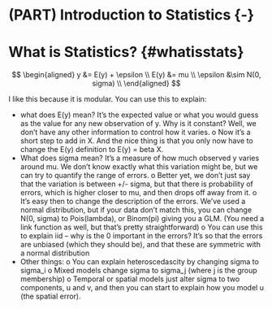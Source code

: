 # (PART) Introduction to Statistics {-}

# What is Statistics? {#whatisstats}



<!-- include libraries -->



<!-- kableExtra bootstrap css 
https://haozhu233.github.io/kableExtra/bookdown/use-bootstrap-tables-in-gitbooks-epub.html
-->




<!-- knit_hook: collapse and strip white 
this is a Blake hack -->



<!-- knit_hook: collapse and print error red
super hacky, see here: https://stackoverflow.com/a/54985678/7705429
we'll need to be careful to not string four # together anywhere
--->

<script>
$(document).ready(function() {
  window.setTimeout(function() {
    $(".co:contains('####')").css("color", "red");
    var tmp = $(".co:contains('####')").text();
    $(".co:contains('####')").text(tmp.replace("####", "##"));
  }, 15);
});
</script>



<!-- chunk options -->





<!-- miscellaneous -->





$$
\begin{aligned}
  y &= E(y) + \epsilon \\
  E(y) &= mu \\
  \epsilon &\sim N(0, sigma) \\
\end{aligned}
$$

I like this because it is modular. You can use this to explain: 
-	what does E(y) mean? It’s the expected value or what you would guess as the value for any new observation of y. Why is it constant? Well, we don’t have any other information to control how it varies. 
o	Now it’s a short step to add in X. And the nice thing is that you only now have to change the E(y) definition to E(y) = beta X.
-	What does sigma mean? It’s a measure of how much observed y varies around mu. We don’t know exactly what this variation might be, but we can try to quantify the range of errors. 
o	Better yet, we don’t just say that the variation is between +/- sigma, but that there is probability of errors, which is higher closer to mu, and then drops off away from it. 
o	It’s easy then to change the description of the errors. We’ve used a normal distribution, but if your data don’t match this, you can change N(0, sigma) to Pois(lambda), or Binom(pi) giving you a GLM. (You need a link function as well, but that’s pretty straightforward) 
o	You can use this to explain iid – why is the 0 important in the errors? It’s so that the errors are unbiased (which they should be), and that these are symmetric with a normal distribution
-	Other things:
o	You can explain heteroscedascity by changing sigma to sigma_i
o	Mixed models change sigma to sigma_j (where j is the group membership)
o	Temporal or spatial models just alter sigma to two components, u and v, and then you can start to explain how you model u (the spatial error).
